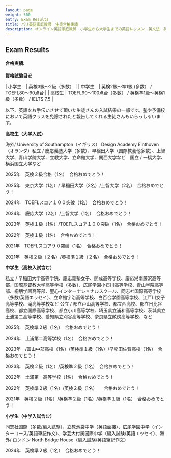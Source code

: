 ```yaml
---
layout: page
weight: 500
entry: Exam Results
title: パリ英語家庭教師　生徒合格実績
description: オンライン英語家庭教師　小学生から大学生までの英語レッスン　英文法　英語エッセイ　英検　TOEFL　IB　SAT　IELTS　TOEIC　帰国子女受験など幅広く対応。フランス・パリだけでなくヨーロッパ各国、日本の生徒さんにもレッスンを提供しています。講師は日本人女性　英検1級　仏検1級保持。
---
```


## Exam Results

<h4>合格実績:</h4>

<strong>資格試験目安</strong>

| 小学生　| 英検3級〜2級（多数） |
| 中学生　| 英検2級〜準1級 (多数） / TOEFL80〜90点台 |
| 高校生 | TOEFL90〜100点台（多数） / 英検準1級〜英検1級（多数） / IELTS 7,5 |

以下、英語をお手伝いさせて頂いた生徒さんの入試結果の一部です。塾や予備校において英語クラスを免除されたと報告してくれる生徒さんもいらっしゃいます。

<strong>高校生（大学入試）</strong>

海外/ University of Southampton（イギリス） Design Academy Einthoven（オランダ）私立 / 慶応義塾大学（多数）、早稲田大学（国際教養他多数）、上智大学、青山学院大学、立教大学、立命館大学、関西大学など　国立 / 一橋大学、横浜国立大学など

2025年　英検２級合格（1名）　合格おめでとう！

2025年　東京大学（1名）/ 早稲田大学（2名）/上智大学（2名）　合格おめでとう！

2024年　TOEFLスコア１００突破（1名）　合格おめでとう！

2024年　慶応大学（2名）/上智大学（1名）　合格おめでとう！

2023年　英検１級（1名）/TOEFLスコア１００突破（1名）　合格おめでとう！

2022年　英検１級（1名）　合格おめでとう！

2021年　TOEFLスコア９０突破（1名）　合格おめでとう！

2021年　英検２級（２名）/英検準１級（２名）　合格おめでとう！

<strong>中学生（高校入試含む）</strong>

私立 / 早稲田大学高等学院、慶応義塾女子、開成高等学校、慶応湘南藤沢高等部、国際基督教大学高等学校（多数）、広尾学園小石川高等学校、青山学院高等部、桐朋学園高等部、聖心インターナショナルスクール、同志社国際高等学校（多数/英語エッセイ）、立命館宇治高等学校、白百合学園高等学校、江戸川女子高等学校、滝高等学校など   公立 / 都立戸山高等学校、都立西高校、都立日比谷高校、都立国際高等学校、都立小川高等学校、埼玉県立浦和高等学校、茨城県立土浦第二高等学校、愛知県立刈谷高等学校、奈良県立畝傍高等学校、など

2025年　英検準２級（1名）　合格おめでとう！　　

2024年　土浦第二高等学校（1名）　合格おめでとう！

2023年　/富山中部高校（1名）/英検準１級（1名）/早稲田佐賀高校（1名）　合格おめでとう！

2023年　英検２級（1名）/英検準２級（1名）　合格おめでとう！

2022年　土浦第一高等学校（1名）　合格おめでとう！

2022年　英検準２級（1名）/英検２級（1名）　　合格おめでとう！

2021年　英検２級（1名）/英検準２級（1名）/英検準１級（1名）　合格おめでとう！　

<strong>小学生（中学入試含む）</strong>

同志社国際（多数/編入試験）、立教池袋中学（英語面接）、広尾学園中学（インターコース/英語筆記作文）、学芸大付属国際中学（編入試験/英語エッセイ）、海外/ ロンドン North Bridge House（編入試験/英語筆記作文） 

2024年　英検準２級（1名）　合格おめでとう！　　


